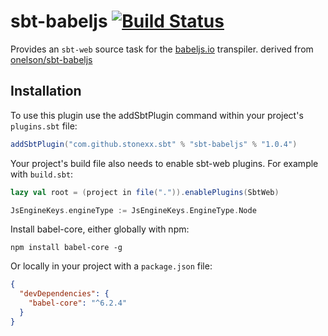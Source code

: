 # sbt-babeljs [![Build Status](https://travis-ci.org/stonexx/sbt-babeljs.svg?branch=master)](https://travis-ci.org/stonexx/sbt-babeljs)

Provides an `sbt-web` source task for the [babeljs.io](http://babeljs.io) transpiler. derived from [onelson/sbt-babeljs](https://github.com/onelson/sbt-babeljs)

Installation
------------

To use this plugin use the addSbtPlugin command within your project's `plugins.sbt` file:

```scala
addSbtPlugin("com.github.stonexx.sbt" % "sbt-babeljs" % "1.0.4")
```

Your project's build file also needs to enable sbt-web plugins. For example with `build.sbt`:

```scala
lazy val root = (project in file(".")).enablePlugins(SbtWeb)

JsEngineKeys.engineType := JsEngineKeys.EngineType.Node
```

Install babel-core, either globally with npm:

```shell
npm install babel-core -g
```

Or locally in your project with a `package.json` file:

```json
{
  "devDependencies": {
    "babel-core": "^6.2.4"
  }
}
```
